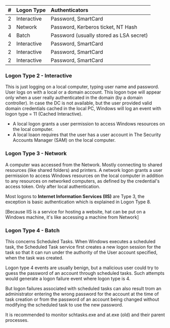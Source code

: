 |  #  | Logon Type | Authenticators |
| :-: | :--------- | :-----------|
|  2  | Interactive | Password, SmartCard |
|  3  | Network | Password, Kerberos ticket, NT Hash |
|  4  | Batch | Password (usually stored as LSA secret) |
|  2  | Interactive | Password, SmartCard |
|  2  | Interactive | Password, SmartCard |
|  2  | Interactive | Password, SmartCard |

### Logon Type 2 - Interactive
This is just logging on a local computer, typing user name and password. User logs on with a local or a domain account. This logon tvpe will appear only when a user really authenticated in the domain (by a domain controller). In case the DC is not available, but the user provided valid domain credentials cached in the local PC, Windows will log an event with logon type = 11 (Cached Interactive).
- A local logon grants a user permission to access Windows resources on the local computer.
- A local loaon requires that the user has a user account in The Security Accounts Manager (SAM) on the local computer.

### Logon Type 3 - Network
A computer was accessed from the Network. Mostly connecting to shared resources (like shared folders) and printers. A network logon grants a user permission to access Windows resources on the local computer in addition to any resources on networked computers, as defined by the credential's access token. Only after local authentication.  

Most logons to **Internet Information Services (IIS)** are Type 3, the exception is basic authentication which is explained in Logon Type 8.  

\[Because IIS is a service for hosting a website, hat can be put on a Windows machine, it's like accessing a machine from Network\]

### Logon Type 4 - Batch
This concerns Scheduled Tasks. When Windows executes a scheduled task, the Scheduled Task service first creates a new logon session for the task so that it can run under the authority of the User account specified, when the task was created.  

Logon type 4 events are usually benign, but a malicious user could try to guess the password of an account through scheduled tasks. Such attempts would generate a logon failure event where logon type is 4.  

But logon failures associated with scheduled tasks can also result trom an administrator entering the wrong password for the account at the time of task creation or from the password of an account being changed without modifying the scheduled task to use the new password.  

It is recommended to monitor schtasks.exe and at.exe (old) and their parent processes.


